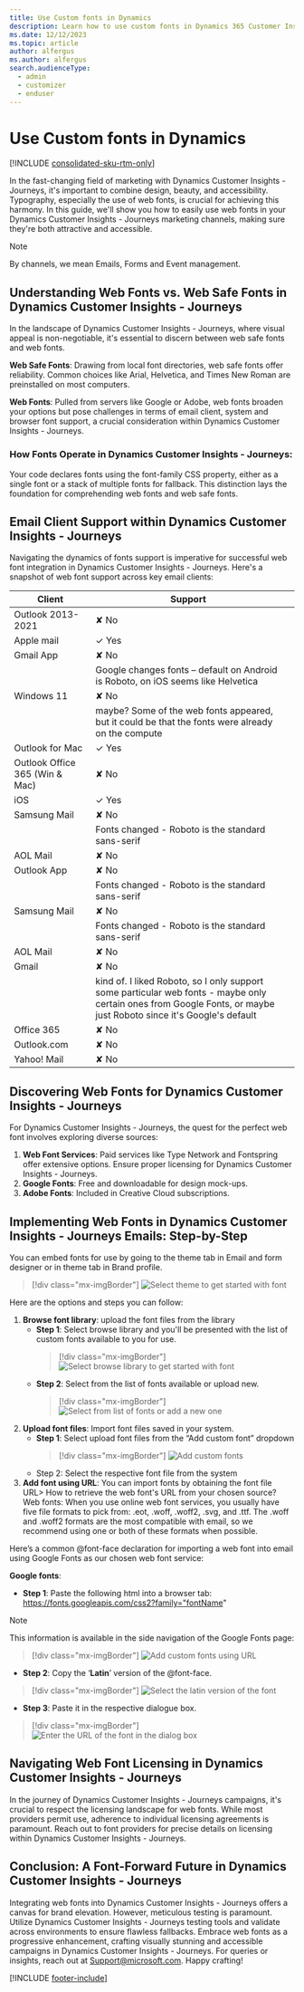 ```yaml
---
title: Use Custom fonts in Dynamics 
description: Learn how to use custom fonts in Dynamics 365 Customer Insights - Journeys.
ms.date: 12/12/2023
ms.topic: article
author: alfergus
ms.author: alfergus
search.audienceType: 
  - admin
  - customizer
  - enduser
---
```


# Use Custom fonts in Dynamics 

[!INCLUDE [consolidated-sku-rtm-only](./includes/consolidated-sku-rtm-only.md)]

In the fast-changing field of marketing with Dynamics Customer Insights - Journeys, it's important to combine design, beauty, and accessibility. Typography, especially the use of web fonts, is crucial for achieving this harmony. In this guide, we'll show you how to easily use web fonts in your Dynamics Customer Insights - Journeys marketing channels, making sure they're both attractive and accessible.

> [!NOTE]
> By channels, we mean Emails, Forms and Event management.

## Understanding Web Fonts vs. Web Safe Fonts in Dynamics Customer Insights - Journeys

In the landscape of Dynamics Customer Insights - Journeys, where visual appeal is non-negotiable, it's essential to discern between web safe fonts and web fonts.

**Web Safe Fonts**: Drawing from local font directories, web safe fonts offer reliability. Common choices like Arial, Helvetica, and Times New Roman are preinstalled on most computers.

**Web Fonts**: Pulled from servers like Google or Adobe, web fonts broaden your options but pose challenges in terms of email client, system and browser font support, a crucial consideration within Dynamics Customer Insights - Journeys.

### How Fonts Operate in Dynamics Customer Insights - Journeys: 

Your code declares fonts using the font-family CSS property, either as a single font or a stack of multiple fonts for fallback. This distinction lays the foundation for comprehending web fonts and web safe fonts.

## Email Client Support within Dynamics Customer Insights - Journeys

Navigating the dynamics of fonts support is imperative for successful web font integration in Dynamics Customer Insights - Journeys. Here's a snapshot of web font support across key email clients:

| **Client** | **Support** |  |
|---|---|---|
| Outlook 2013-2021 | ✘ No |  |
| Apple mail | ✓ Yes |  |
| Gmail App | ✘ No |  |
|  | Google changes fonts – default on Android is Roboto, on iOS seems like Helvetica |  |
| Windows 11 | ✘ No |  |
|  | maybe? Some of the web fonts appeared, but it could be that the fonts were already on the compute |  |
| Outlook for Mac | ✓ Yes |  |
| Outlook Office 365 (Win & Mac) | ✘ No |  |
| iOS | ✓ Yes |  |
| Samsung Mail | ✘ No |  |
|  | Fonts changed - Roboto is the standard sans-serif |  |
| AOL Mail | ✘ No |  |
| Outlook App | ✘ No |  |
|  | Fonts changed - Roboto is the standard sans-serif |  |
| Samsung Mail  | ✘ No |  |
|  | Fonts changed - Roboto is the standard sans-serif |  |
| AOL Mail | ✘ No |  |
| Gmail | ✘ No |  |
|  | kind of. I liked Roboto, so I only support some particular web fonts - maybe   only certain ones from Google Fonts, or maybe just Roboto since it's Google's   default |  |
| Office 365 | ✘ No |  |
| Outlook.com | ✘ No |  |
| Yahoo! Mail | ✘ No |  |

## Discovering Web Fonts for Dynamics Customer Insights - Journeys 

For Dynamics Customer Insights - Journeys, the quest for the perfect web font involves exploring diverse sources:
1. **Web Font Services**: Paid services like Type Network and Fontspring offer extensive options. Ensure proper licensing for Dynamics Customer Insights - Journeys.
1. **Google Fonts**: Free and downloadable for design mock-ups.
1. **Adobe Fonts**: Included in Creative Cloud subscriptions.

## Implementing Web Fonts in Dynamics Customer Insights - Journeys Emails: Step-by-Step
You can embed fonts for use by going to the theme tab in Email and form designer or in theme tab in Brand profile. 

> [!div class="mx-imgBorder"]
> ![Select theme to get started with font](media/select-theme-to-use-font.png "Select theme to get started with font")

Here are the options and steps you can follow: 
1. **Browse font library**: upload the font files from the library
    - **Step 1**: Select browse library and you'll be presented with the list of custom fonts available to you for use.
      > [!div class="mx-imgBorder"]
      > ![Select browse library to get started with font](media/select-browse-library-to-use-font.png "Select browse library to get started with font")
    - **Step 2**: Select from the list of fonts available or upload new.
      > [!div class="mx-imgBorder"]
      > ![Select from list of fonts or add a new one](media/select-fonts-from-list.png "Select from list of fonts or add a new one")
2. **Upload font files**: Import font files saved in your system. 
    - **Step 1**: Select upload font files from the “Add custom font” dropdown
      > [!div class="mx-imgBorder"]
      > ![Add custom fonts](media/add-custom-fonts.png "Add custom fonts")
    - Step 2: Select the respective font file from the system 
3. **Add font using URL**: You can import fonts by obtaining the font file URL>
How to retrieve the web font's URL from your chosen source?
Web fonts: When you use online web font services, you usually have five file formats to pick from: .eot, .woff, .woff2, .svg, and .ttf. The .woff and .woff2 formats are the most compatible with email, so we recommend using one or both of these formats when possible. 

Here’s a common @font-face declaration for importing a web font into email using Google Fonts as our chosen web font service:

**Google fonts**:
- **Step 1**: Paste the following html into a browser tab: https://fonts.googleapis.com/css2?family="fontName"

> [!NOTE] 
> This information is available in the side navigation of the Google Fonts page:

> [!div class="mx-imgBorder"]
> ![Add custom fonts using URL](media/add-custom-fonts-using-url.png "Add custom fonts using URL")

- **Step 2**: Copy the ‘**Latin**’ version of the @font-face.

> [!div class="mx-imgBorder"]
> ![Select the latin version of the font](media/select-latin-version-of-font.png "Select the latin version of the font")

- **Step 3**: Paste it in the respective dialogue box.

> [!div class="mx-imgBorder"]
> ![Enter the URL of the font in the dialog box](media/enter-the-respective-font-url.png "Enter the URL of the font in the dialog box")

## Navigating Web Font Licensing in Dynamics Customer Insights - Journeys

In the journey of Dynamics Customer Insights - Journeys campaigns, it's crucial to respect the licensing landscape for web fonts. While most providers permit use, adherence to individual licensing agreements is paramount. Reach out to font providers for precise details on licensing within Dynamics Customer Insights - Journeys.

## Conclusion: A Font-Forward Future in Dynamics Customer Insights - Journeys

Integrating web fonts into Dynamics Customer Insights - Journeys offers a canvas for brand elevation. However, meticulous testing is paramount. Utilize Dynamics Customer Insights - Journeys testing tools and validate across environments to ensure flawless fallbacks. Embrace web fonts as a progressive enhancement, crafting visually stunning and accessible campaigns in Dynamics Customer Insights - Journeys. For queries or insights, reach out at Support@microsoft.com.
Happy crafting!

[!INCLUDE [footer-include](./includes/footer-banner.md)]
